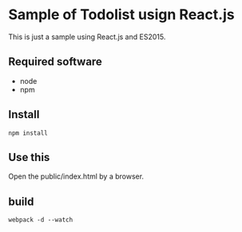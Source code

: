 # Sample of Todolist usign React.js
This is just a sample using React.js and ES2015.

## Required software
+ node
+ npm

## Install
```
npm install 
```

## Use this
Open the public/index.html by a browser.

## build
```
webpack -d --watch
```

